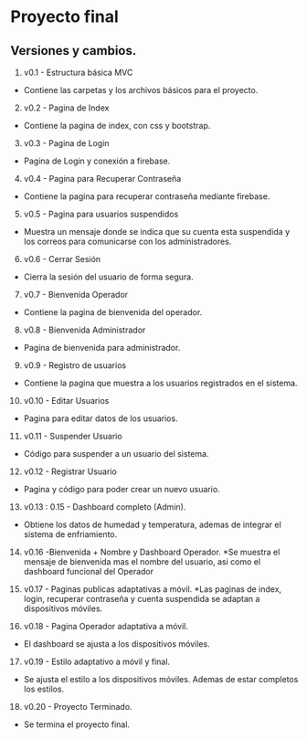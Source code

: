 # Proyecto final #

## Versiones y cambios.

1. v0.1 - Estructura básica MVC
* Contiene las carpetas y los archivos básicos para el proyecto.

2. v0.2 - Pagina de Index
* Contiene la pagina de index, con css y bootstrap.

3. v0.3 - Pagina de Login
* Pagina de Login y conexión a firebase.

4. v0.4 - Pagina para Recuperar Contraseña
* Contiene la pagina para recuperar contraseña mediante firebase.

5. v0.5 - Pagina para usuarios suspendidos
* Muestra un mensaje donde se indica que su cuenta esta suspendida y los correos para comunicarse con los administradores.

6. v0.6 - Cerrar Sesión 
* Cierra la sesión del usuario de forma segura.

7. v0.7 - Bienvenida Operador
* Contiene la pagina de bienvenida del operador.

8. v0.8 - Bienvenida Administrador
* Pagina de bienvenida para administrador.

9. v0.9 - Registro de usuarios
* Contiene la pagina que muestra a los usuarios registrados en el sistema.

10. v0.10 - Editar Usuarios
* Pagina para editar datos de los usuarios.

11. v0.11 - Suspender Usuario
* Código para suspender a un usuario del sistema.

12. v0.12 - Registrar Usuario
* Pagina y código para poder crear un nuevo usuario.

13. v0.13 : 0.15 - Dashboard completo (Admin).
* Obtiene los datos de humedad y temperatura, ademas de integrar el sistema de enfriamiento.

14. v0.16 -Bienvenida + Nombre y Dashboard Operador.
*Se muestra el mensaje de bienvenida mas el nombre del usuario, asi como el dashboard funcional del Operador

15. v0.17 - Paginas publicas adaptativas a móvil.
*Las paginas de index, login, recuperar contraseña y cuenta suspendida se adaptan a dispositivos móviles.

16. v0.18 - Pagina Operador adaptativa a móvil.
* El dashboard se ajusta a los dispositivos móviles.

17. v0.19 - Estilo adaptativo a móvil y final.
* Se ajusta el estilo a los dispositivos móviles. Ademas de estar completos los estilos.

18. v0.20 - Proyecto Terminado.
* Se termina el proyecto final.